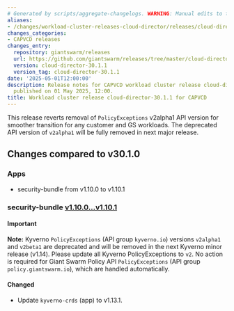 ```yaml
---
# Generated by scripts/aggregate-changelogs. WARNING: Manual edits to this files will be overwritten.
aliases:
- /changes/workload-cluster-releases-cloud-director/releases/cloud-director-30.1.1/
changes_categories:
- CAPVCD releases
changes_entry:
  repository: giantswarm/releases
  url: https://github.com/giantswarm/releases/tree/master/cloud-director/v30.1.1
  version: cloud-director-30.1.1
  version_tag: cloud-director-30.1.1
date: '2025-05-01T12:00:00'
description: Release notes for CAPVCD workload cluster release cloud-director-30.1.1,
  published on 01 May 2025, 12:00.
title: Workload cluster release cloud-director-30.1.1 for CAPVCD
---
```


This release reverts removal of `PolicyExceptions` v2alpha1 API version for smoother transition for any customer and GS workloads. The deprecated API version of `v2alpha1` will be fully removed in next major release.

## Changes compared to v30.1.0

### Apps

- security-bundle from v1.10.0 to v1.10.1

### security-bundle [v1.10.0...v1.10.1](https://github.com/giantswarm/security-bundle/compare/v1.10.0...v1.10.1)

#### Important

**Note:** Kyverno `PolicyExceptions` (API group `kyverno.io`) versions `v2alpha1` and `v2beta1` are deprecated and will be removed in the next Kyverno minor release (v1.14). Please update all Kyverno PolicyExceptions to `v2`. No action is required for Giant Swarm Policy API `PolicyExceptions` (API group `policy.giantswarm.io`), which are handled automatically.

#### Changed

- Update `kyverno-crds` (app) to v1.13.1.
